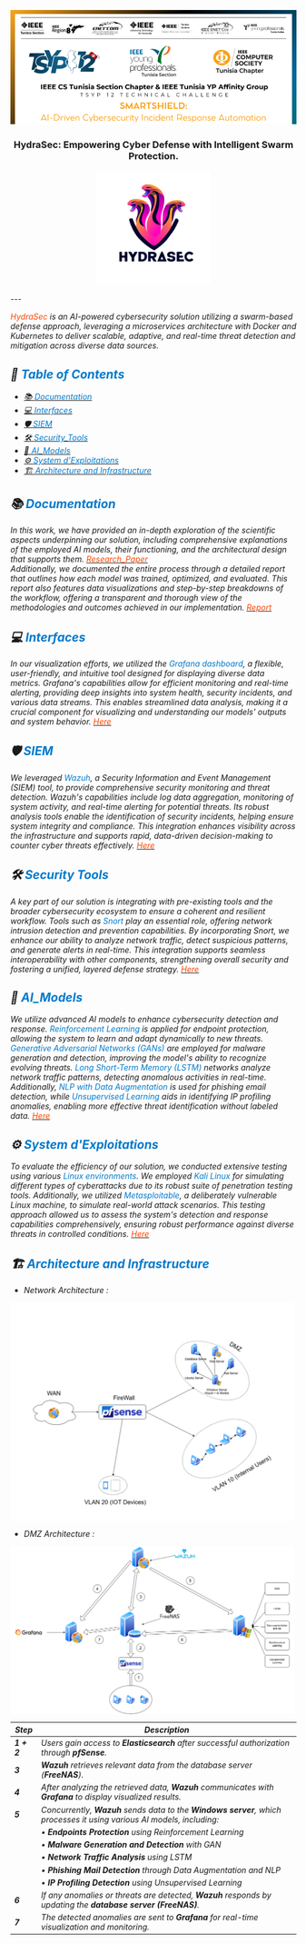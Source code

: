 <p align="center">
  <a href="" rel="noopener">
 <img src="images/tsyp_img1.png" alt="Project logo"></a>
</p>
<h3 align="center">HydraSec:</span> Empowering Cyber Defense with Intelligent Swarm Protection.
</h3>
<p align="center">
  <img src="images/logo_cs.png" alt="Project logo" width="200">
</p>

<div align="center">
</div>
---

<p align=""><i> <span style="color: #ff4500;">HydraSec</span> is an AI-powered cybersecurity solution utilizing a swarm-based defense approach, leveraging a microservices architecture with Docker and Kubernetes to deliver scalable, adaptive, and real-time threat detection and mitigation across diverse data sources.
    <br> <i>
</p>

## 📝 <span style="color: #007acc;">Table of Contents</span>
- [📚 <span style="color: #007acc;">Documentation</span>](#documentation)
- [💻 <span style="color: #007acc;">Interfaces</span>](#interfaces)
- [🛡️ <span style="color: #007acc;">SIEM</span>](#siem)
- [🛠️ <span style="color: #007acc;">Security_Tools</span>](#sectools)
- [🤖 <span style="color: #007acc;">AI_Models</span>](#ai_models)
- [⚙️ <span style="color: #007acc;">System d'Exploitations</span>](#sysexp)
- [🏗️ <span style="color: #007acc;">Architecture and Infrastructure</span>](#architecture_infrastructure)


## 📚 <span style="color: #007acc;">Documentation</span> <a name = "documentation"></a>
In this work, we have provided an in-depth exploration of the scientific aspects underpinning our solution, including comprehensive explanations of the employed AI models, their functioning, and the architectural design that supports them. [<span style="color: #ff4500;">Research_Paper</span>](https://github.com/Fares-Frini/TSYP12-CSYP-Challenge/tree/main/AI_Models)<br> Additionally, we documented the entire process through a detailed report that outlines how each model was trained, optimized, and evaluated. This report also features data visualizations and step-by-step breakdowns of the workflow, offering a transparent and thorough view of the methodologies and outcomes achieved in our implementation. [<span style="color: #ff4500;">Report</span>](https://github.com/Fares-Frini/TSYP12-CSYP-Challenge/tree/main/AI_Models)

## 💻 <span style="color: #007acc;">Interfaces</span> <a name = "interfaces"></a>
In our visualization efforts, we utilized the <span style="color: #007acc;">Grafana dashboard</span>, a flexible, user-friendly, and intuitive tool designed for displaying diverse data metrics. Grafana's capabilities allow for efficient monitoring and real-time alerting, providing deep insights into system health, security incidents, and various data streams. This enables streamlined data analysis, making it a crucial component for visualizing and understanding our models' outputs and system behavior. [<span style="color: #ff4500;">Here</span>](https://github.com/Fares-Frini/TSYP12-CSYP-Challenge/tree/main/Interfaces)

## 🛡️ <span style="color: #007acc;">SIEM</span> <a name = "siem"></a>
We leveraged <span style="color: #007acc;">Wazuh</span>, a Security Information and Event Management (SIEM) tool, to provide comprehensive security monitoring and threat detection. Wazuh's capabilities include log data aggregation, monitoring of system activity, and real-time alerting for potential threats. Its robust analysis tools enable the identification of security incidents, helping ensure system integrity and compliance. This integration enhances visibility across the infrastructure and supports rapid, data-driven decision-making to counter cyber threats effectively. [<span style="color: #ff4500;">Here</span>](https://github.com/Fares-Frini/TSYP12-CSYP-Challenge/tree/main/SIEM)

## 🛠️ <span style="color: #007acc;">Security Tools</span> <a name = "sectools"></a>
A key part of our solution is integrating with pre-existing tools and the broader cybersecurity ecosystem to ensure a coherent and resilient workflow. Tools such as <span style="color: #007acc;">Snort</span> play an essential role, offering network intrusion detection and prevention capabilities. By incorporating Snort, we enhance our ability to analyze network traffic, detect suspicious patterns, and generate alerts in real-time. This integration supports seamless interoperability with other components, strengthening overall security and fostering a unified, layered defense strategy. [<span style="color: #ff4500;">Here</span>](https://github.com/Fares-Frini/TSYP12-CSYP-Challenge/tree/main/Security_Tools)

## 🤖 <span style="color: #007acc;">AI_Models</span> <a name = "ai_models"></a>
We utilize advanced AI models to enhance cybersecurity detection and response. <span style="color: #007acc;">Reinforcement Learning</span> is applied for endpoint protection, allowing the system to learn and adapt dynamically to new threats. <span style="color: #007acc;">Generative Adversarial Networks (GANs)</span> are employed for malware generation and detection, improving the model's ability to recognize evolving threats. <span style="color: #007acc;">Long Short-Term Memory (LSTM)</span> networks analyze network traffic patterns, detecting anomalous activities in real-time.<br>Additionally, <span style="color: #007acc;">NLP with Data Augmentation</span> is used for phishing email detection, while <span style="color: #007acc;">Unsupervised Learning</span> aids in identifying IP profiling anomalies, enabling more effective threat identification without labeled data.
 [<span style="color: #ff4500;">Here</span>](https://github.com/Fares-Frini/TSYP12-CSYP-Challenge/tree/main/AI_Models)

## ⚙️ <span style="color: #007acc;">System d'Exploitations</span> <a name = "sysexp"></a>
To evaluate the efficiency of our solution, we conducted extensive testing using various <span style="color: #007acc;">Linux environments</span>. We employed <span style="color: #007acc;">Kali Linux</span> for simulating different types of cyberattacks due to its robust suite of penetration testing tools. Additionally, we utilized <span style="color: #007acc;">Metasploitable</span>, a deliberately vulnerable Linux machine, to simulate real-world attack scenarios. This testing approach allowed us to assess the system's detection and response capabilities comprehensively, ensuring robust performance against diverse threats in controlled conditions.
 [<span style="color: #ff4500;">Here</span>](https://github.com/Fares-Frini/TSYP12-CSYP-Challenge/tree/main/Ses)
 
 ## 🏗️<span style="color: #007acc;"> Architecture and Infrastructure</span>
  <a name = "architecture_infrastructure"></a>
 
 - Network Architecture :
  <img src="/images/architecture.png" alt="Architecture and Infrastructure" width="500" align="center">
  
- DMZ Architecture :
 <img src="/images/DMZ.png" alt="Architecture and Infrastructure" width="500" align="center">

| **Step**     | **Description**                                                                                                                                              |
|--------------|--------------------------------------------------------------------------------------------------------------------------------------------------------------|
| **1 + 2**    | Users gain access to **Elasticsearch** after successful authorization through **pfSense**.                                                                  |
| **3**        | **Wazuh** retrieves relevant data from the database server (**FreeNAS**).                                                                                   |
| **4**        | After analyzing the retrieved data, **Wazuh** communicates with **Grafana** to display visualized results.                                                  |
| **5**        | Concurrently, **Wazuh** sends data to the **Windows server**, which processes it using various AI models, including:                                        |
|              | • **Endpoints Protection** using Reinforcement Learning                                                                                                      |
|              | • **Malware Generation and Detection** with GAN                                                                                                             |
|              | • **Network Traffic Analysis** using LSTM                                                                                                                   |
|              | • **Phishing Mail Detection** through Data Augmentation and NLP                                                                                             |
|              | • **IP Profiling Detection** using Unsupervised Learning                                                                                                    |
| **6**        | If any anomalies or threats are detected, **Wazuh** responds by updating the **database server (FreeNAS)**.                                                 |
| **7**        | The detected anomalies are sent to **Grafana** for real-time visualization and monitoring.                                                                  |



 


